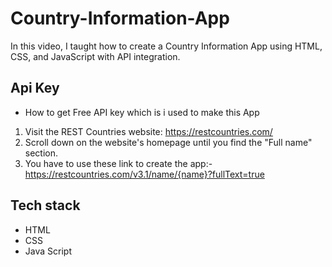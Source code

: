 # Country-Information-App
In this video, I taught how to create a Country Information App using HTML, CSS, and JavaScript with API integration.

## Api Key
- How to get Free API key which is i used to make this App

1. Visit the REST Countries website: https://restcountries.com/
2. Scroll down on the website's homepage until you find the "Full name" section.
3. You have to use these link to create the app:- https://restcountries.com/v3.1/name/{name}?fullText=true

## Tech stack
- HTML
- CSS
- Java Script
